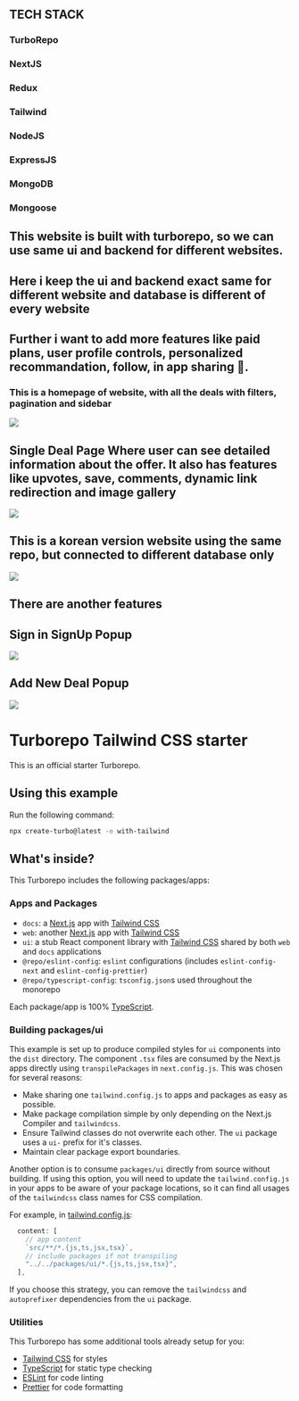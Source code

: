 ## TECH STACK

### TurboRepo

### NextJS

### Redux

### Tailwind

### NodeJS

### ExpressJS

### MongoDB

### Mongoose

## This website is built with turborepo, so we can use same ui and backend for different websites.

## Here i keep the ui and backend exact same for different website and database is different of every website

## Further i want to add more features like paid plans, user profile controls, personalized recommandation, follow, in app sharing 🙂.

### This is a homepage of website, with all the deals with filters, pagination and sidebar

![](https://github.com/chandan2312/dealverse/blob/main/sc/english-home.png)

## Single Deal Page Where user can see detailed information about the offer. It also has features like upvotes, save, comments, dynamic link redirection and image gallery

![](https://github.com/chandan2312/dealverse/blob/main/sc/english-deal-page.png)

## This is a korean version website using the same repo, but connected to different database only

![](https://github.com/chandan2312/dealverse/blob/main/sc/korea-single%20deal.png)

## There are another features

## Sign in SignUp Popup

![](https://github.com/chandan2312/dealverse/blob/main/sc/english-sign%20in.png)

## Add New Deal Popup

![](https://github.com/chandan2312/dealverse/blob/main/sc/english%20add-new-deal.png)

# Turborepo Tailwind CSS starter

This is an official starter Turborepo.

## Using this example

Run the following command:

```sh
npx create-turbo@latest -e with-tailwind
```

## What's inside?

This Turborepo includes the following packages/apps:

### Apps and Packages

- `docs`: a [Next.js](https://nextjs.org/) app with [Tailwind CSS](https://tailwindcss.com/)
- `web`: another [Next.js](https://nextjs.org/) app with [Tailwind CSS](https://tailwindcss.com/)
- `ui`: a stub React component library with [Tailwind CSS](https://tailwindcss.com/) shared by both `web` and `docs` applications
- `@repo/eslint-config`: `eslint` configurations (includes `eslint-config-next` and `eslint-config-prettier`)
- `@repo/typescript-config`: `tsconfig.json`s used throughout the monorepo

Each package/app is 100% [TypeScript](https://www.typescriptlang.org/).

### Building packages/ui

This example is set up to produce compiled styles for `ui` components into the `dist` directory. The component `.tsx` files are consumed by the Next.js apps directly using `transpilePackages` in `next.config.js`. This was chosen for several reasons:

- Make sharing one `tailwind.config.js` to apps and packages as easy as possible.
- Make package compilation simple by only depending on the Next.js Compiler and `tailwindcss`.
- Ensure Tailwind classes do not overwrite each other. The `ui` package uses a `ui-` prefix for it's classes.
- Maintain clear package export boundaries.

Another option is to consume `packages/ui` directly from source without building. If using this option, you will need to update the `tailwind.config.js` in your apps to be aware of your package locations, so it can find all usages of the `tailwindcss` class names for CSS compilation.

For example, in [tailwind.config.js](packages/tailwind-config/tailwind.config.js):

```js
  content: [
    // app content
    `src/**/*.{js,ts,jsx,tsx}`,
    // include packages if not transpiling
    "../../packages/ui/*.{js,ts,jsx,tsx}",
  ],
```

If you choose this strategy, you can remove the `tailwindcss` and `autoprefixer` dependencies from the `ui` package.

### Utilities

This Turborepo has some additional tools already setup for you:

- [Tailwind CSS](https://tailwindcss.com/) for styles
- [TypeScript](https://www.typescriptlang.org/) for static type checking
- [ESLint](https://eslint.org/) for code linting
- [Prettier](https://prettier.io) for code formatting

